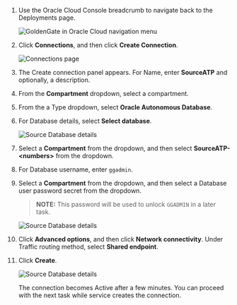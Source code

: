 <!--
    {
        "name":"Create the source connection",
        "description":"Create the source connection"
    }
-->
1. Use the Oracle Cloud Console breadcrumb to navigate back to the Deployments page.

    ![GoldenGate in Oracle Cloud navigation menu](https://oracle-livelabs.github.io/goldengate/ggs-common/create/images/01-02-breadcrumb-deployment.png " ")

2.  Click **Connections**, and then click **Create Connection**.

    ![Connections page](https://oracle-livelabs.github.io/goldengate/ggs-common/create/images/02-03-create-connection.png " ")

3.  The Create connection panel appears. For Name, enter **SourceATP** and optionally, a description.

4.  From the **Compartment** dropdown, select a compartment.

5.  From the a Type dropdown, select **Oracle Autonomous Database**.

6. For Database details, select **Select database**.

    ![Source Database details](https://oracle-livelabs.github.io/goldengate/ggs-common/create/images/02-06-create-connection-general-info.png)

7.  Select a **Compartment** from the dropdown, and then select **SourceATP-&lt;numbers&gt;** from the dropdown. 

8.  For Database username, enter `ggadmin`.

9.  Select a **Compartment** from the dropdown, and then select a Database user password secret from the dropdown.

    > **NOTE:** This password will be used to unlock `GGADMIN` in a later task.

    ![Source Database details](https://oracle-livelabs.github.io/goldengate/ggs-common/create/images/02-09-create-connection-gg-details.png)

10. Click **Advanced options**, and then click **Network connectivity**. Under Traffic routing method, select **Shared endpoint**.

11. Click **Create**.

    ![Source Database details](https://oracle-livelabs.github.io/goldengate/ggs-common/create/images/02-11-network-connect.png)

    The connection becomes Active after a few minutes. You can proceed with the next task while service creates the connection.